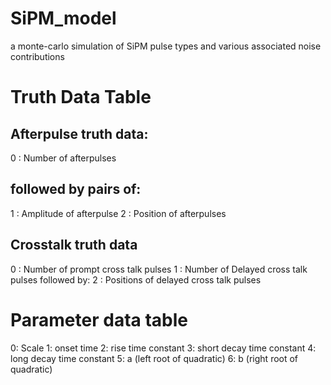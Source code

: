 # SiPM_model
a monte-carlo simulation of SiPM pulse types and various associated noise contributions

# Truth Data Table

## Afterpulse truth data:
0 : Number of afterpulses
## followed by pairs of:
1 : Amplitude of afterpulse
2 : Position of afterpulses

## Crosstalk truth data
0 : Number of prompt cross talk pulses
1 : Number of Delayed cross talk pulses
followed by:
2 : Positions of delayed cross talk pulses

# Parameter data table

0: Scale
1: onset time
2: rise time constant
3: short decay time constant
4: long decay time constant
5: a (left root of quadratic)
6: b (right root of quadratic)

